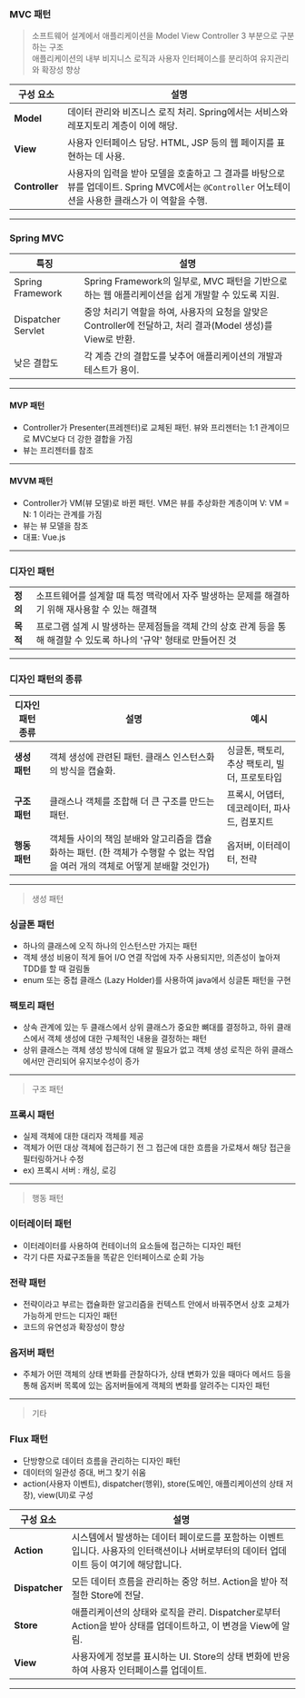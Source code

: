 ### MVC 패턴

> 소프트웨어 설계에서 애플리케이션을 Model View Controller 3 부분으로 구분하는 구조 <br> 애플리케이션의 내부 비지니스 로직과 사용자 인터페이스를 분리하여 유지관리와 확장성 향상

| 구성 요소      | 설명                                                                                                                                               |
| -------------- | -------------------------------------------------------------------------------------------------------------------------------------------------- |
| **Model**      | 데이터 관리와 비즈니스 로직 처리. Spring에서는 서비스와 레포지토리 계층이 이에 해당.                                                               |
| **View**       | 사용자 인터페이스 담당. HTML, JSP 등의 웹 페이지를 표현하는 데 사용.                                                                               |
| **Controller** | 사용자의 입력을 받아 모델을 호출하고 그 결과를 바탕으로 뷰를 업데이트. Spring MVC에서는 `@Controller` 어노테이션을 사용한 클래스가 이 역할을 수행. |

---

### Spring MVC

| 특징               | 설명                                                                                                        |
| ------------------ | ----------------------------------------------------------------------------------------------------------- |
| Spring Framework   | Spring Framework의 일부로, MVC 패턴을 기반으로 하는 웹 애플리케이션을 쉽게 개발할 수 있도록 지원.           |
| Dispatcher Servlet | 중앙 처리기 역할을 하여, 사용자의 요청을 알맞은 Controller에 전달하고, 처리 결과(Model 생성)를 View로 반환. |
| 낮은 결합도        | 각 계층 간의 결합도를 낮추어 애플리케이션의 개발과 테스트가 용이.                                           |

---

#### MVP 패턴

- Controller가 Presenter(프레젠터)로 교체된 패턴. 뷰와 프리젠터는 1:1 관계이므로 MVC보다 더 강한 결합을 가짐
- 뷰는 프리젠터를 참조

---

#### MVVM 패턴

- Controller가 VM(뷰 모델)로 바뀐 패턴. VM은 뷰를 추상화한 계층이며 V: VM = N: 1 이라는 관계를 가짐
- 뷰는 뷰 모델을 참조
- 대표: Vue.js

---

### 디자인 패턴

|          |                                                                                                                      |
| -------- | -------------------------------------------------------------------------------------------------------------------- |
| **정의** | 소프트웨어를 설계할 때 특정 맥락에서 자주 발생하는 문제를 해결하기 위해 재사용할 수 있는 해결책                      |
| **목적** | 프로그램 설계 시 발생하는 문제점들을 객체 간의 상호 관계 등을 통해 해결할 수 있도록 하나의 '규약' 형태로 만들어진 것 |

---

### 디자인 패턴의 종류

| 디자인 패턴 종류 | 설명                                                                                                                          | 예시                                          |
| ---------------- | ----------------------------------------------------------------------------------------------------------------------------- | --------------------------------------------- |
| **생성 패턴**    | 객체 생성에 관련된 패턴. 클래스 인스턴스화의 방식을 캡슐화.                                                                   | 싱글톤, 팩토리, 추상 팩토리, 빌더, 프로토타입 |
| **구조 패턴**    | 클래스나 객체를 조합해 더 큰 구조를 만드는 패턴.                                                                              | 프록시, 어댑터, 데코레이터, 파사드, 컴포지트  |
| **행동 패턴**    | 객체들 사이의 책임 분배와 알고리즘을 캡슐화하는 패턴. (한 객체가 수행할 수 없는 작업을 여러 개의 객체로 어떻게 분배할 것인가) | 옵저버, 이터레이터, 전략                      |

---

> 생성 패턴

### 싱글톤 패턴

- 하나의 클래스에 오직 하나의 인스턴스만 가지는 패턴
- 객체 생성 비용이 적게 들어 I/O 연결 작업에 자주 사용되지만, 의존성이 높아져 TDD를 할 때 걸림돌
- enum 또는 중첩 클래스 (Lazy Holder)를 사용하여 java에서 싱글톤 패턴을 구현

### 팩토리 패턴

- 상속 관계에 있는 두 클래스에서 상위 클래스가 중요한 뼈대를 결정하고, 하위 클래스에서 객체 생성에 대한 구체적인 내용을 결정하는 패턴
- 상위 클래스는 객체 생성 방식에 대해 알 필요가 없고 객체 생성 로직은 하위 클래스에서만 관리되어 유지보수성이 증가

---

> 구조 패턴

### 프록시 패턴

- 실제 객체에 대한 대리자 객체를 제공
- 객체가 어떤 대상 객체에 접근하기 전 그 접근에 대한 흐름을 가로채서 해당 접근을 필터링하거나 수정
- ex) 프록시 서버 : 캐싱, 로깅

---

> 행동 패턴

### 이터레이터 패턴

- 이터레이터를 사용하여 컨테이너의 요소들에 접근하는 디자인 패턴
- 각기 다른 자료구조들을 똑같은 인터페이스로 순회 가능

### 전략 패턴

- 전략이라고 부르는 캡슐화한 알고리즘을 컨텍스트 안에서 바꿔주면서 상호 교체가 가능하게 만드는 디자인 패턴
- 코드의 유연성과 확장성이 향상

### 옵저버 패턴

- 주체가 어떤 객체의 상태 변화를 관찰하다가, 상태 변화가 있을 때마다 메서드 등을 통해 옵저버 목록에 있는 옵저버들에게 객체의 변화를 알려주는 디자인 패턴

---

> 기타

### Flux 패턴

- 단방향으로 데이터 흐름을 관리하는 디자인 패턴
- 데이터의 일관성 증대, 버그 찾기 쉬움
- action(사용자 이벤트), dispatcher(행위), store(도메인, 애플리케이션의 상태 저장), view(UI)로 구성

| 구성 요소      | 설명                                                                                                                                    |
| -------------- | --------------------------------------------------------------------------------------------------------------------------------------- |
| **Action**     | 시스템에서 발생하는 데이터 페이로드를 포함하는 이벤트입니다. 사용자의 인터랙션이나 서버로부터의 데이터 업데이트 등이 여기에 해당합니다. |
| **Dispatcher** | 모든 데이터 흐름을 관리하는 중앙 허브. Action을 받아 적절한 Store에 전달.                                                               |
| **Store**      | 애플리케이션의 상태와 로직을 관리. Dispatcher로부터 Action을 받아 상태를 업데이트하고, 이 변경을 View에 알림.                           |
| **View**       | 사용자에게 정보를 표시하는 UI. Store의 상태 변화에 반응하여 사용자 인터페이스를 업데이트.                                               |

---
